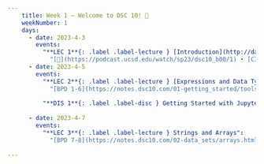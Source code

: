 ```yaml
---
    title: Week 1 – Welcome to DSC 10! 👋
    weekNumber: 1
    days:
      - date: 2023-4-3
        events:
          "**LEC 1**{: .label .label-lecture } [Introduction](http://datahub.ucsd.edu/user-redirect/git-sync?repo=https://github.com/dsc-courses/dsc10-2023-sp&subPath=lectures/lec01/lec01.ipynb) [✏️](resources/lectures/lec01/lec01.html)":
            "[🎥](https://podcast.ucsd.edu/watch/sp23/dsc10_b00/1) • [CIT 1.2-1.3](https://inferentialthinking.com/chapters/01/2/why-data-science.html) "
      - date: 2023-4-5
        events:
          "**LEC 2**{: .label .label-lecture } [Expressions and Data Types](http://datahub.ucsd.edu/user-redirect/git-sync?repo=https://github.com/dsc-courses/dsc10-2023-sp&subPath=lectures/lec02/lec02.ipynb) [✏️](resources/lectures/lec02/lec02.html)":
            "[BPD 1-6](https://notes.dsc10.com/01-getting_started/tools.html)"
            
          "**DIS 1**{: .label .label-disc } Getting Started with Jupyter Notebooks":
                
      - date: 2023-4-7
        events:
          "**LEC 3**{: .label .label-lecture } Strings and Arrays":
            "[BPD 7-8](https://notes.dsc10.com/02-data_sets/arrays.html)"
                
---
```

